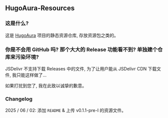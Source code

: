 ## HugoAura-Resources

### 这是什么?

这是 [HugoAura](https://github.com/HugoAura/HugoAura) 项目的静态资源仓库, 存放资源包之类的。

### 你是不会用 GitHub 吗? 那个大大的 Release 功能看不到? 单独建个仓库来污染环境?

JSDelivr 不支持下载 Releases 中的文件, 为了让用户能从 JSDelivr CDN 下载文件, 我只能这样做了...

如果打扰到您了, 我在此致以诚挚的歉意。

### Changelog

2025 / 06 / 02: 添加 `README` & 上传 v0.1.1-pre-I 的资源文件。
